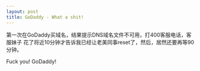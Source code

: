 ```yaml
---
layout: post
title: GoDaddy - What a shit!
---
```



第一次在GoDaddy买域名，结果提示DNS域名文件不可用，打400客服电话，客服妹子
花了将近10分钟才告诉我已经让老美同事reset了，然后，居然还要再等90分钟。

Fuck you! GoDaddy!
